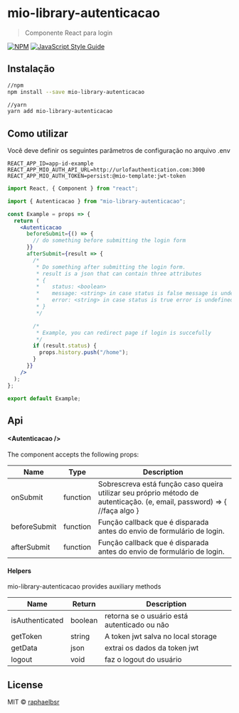 # mio-library-autenticacao

> Componente React para login

[![NPM](https://img.shields.io/npm/v/mio-library-autenticacao.svg)](https://www.npmjs.com/package/mio-library-autenticacao) [![JavaScript Style Guide](https://img.shields.io/badge/code_style-standard-brightgreen.svg)](https://standardjs.com)

## Instalação

```bash
//npm
npm install --save mio-library-autenticacao

//yarn
yarn add mio-library-autenticacao

```

## Como utilizar

Você deve definir os seguintes parâmetros de configuração no arquivo .env

```env
REACT_APP_ID=app-id-example
REACT_APP_MIO_AUTH_API_URL=http://urlofauthentication.com:3000
REACT_APP_MIO_AUTH_TOKEN=persist:@mio-template:jwt-token
```

```jsx
import React, { Component } from "react";

import { Autenticacao } from "mio-library-autenticacao";

const Example = props => {
  return (
    <Autenticacao
      beforeSubmit={() => {
        // do something before submitting the login form
      }}
      afterSubmit={result => {
        /*
         * Do something after submitting the login form.
         * result is a json that can contain three attributes
         * {
         *    status: <boolean>
         *    message: <string> in case status is false message is undefined
         *    error: <string> in case status is true error is undefined
         * }
         */

        /*
         * Example, you can redirect page if login is succefully
         */
        if (result.status) {
          props.history.push("/home");
        }
      }}
    />
  );
};

export default Example;
```

## Api

#### &lt;Autenticacao />

The component accepts the following props:

| Name         | Type     | Description                                                                                                              |
| ------------ | -------- | ------------------------------------------------------------------------------------------------------------------------ |
| onSubmit     | function | Sobrescreva está função caso queira utilizar seu próprio método de autenticação. (e, email, password) => { //faça algo } |
| beforeSubmit | function | Função callback que é disparada antes do envio de formulário de login.                                                   |
| afterSubmit  | function | Função callback que é disparada antes do envio de formulário de login.                                                   |

#### Helpers

mio-library-autenticacao provides auxiliary methods

| Name            | Return  | Description                                  |
| --------------- | ------- | -------------------------------------------- |
| isAuthenticated | boolean | retorna se o usuário está autenticado ou não |
| getToken        | string  | A token jwt salva no local storage           |
| getData         | json    | extrai os dados da token jwt                 |
| logout          | void    | faz o logout do usuário                      |

## License

MIT © [raphaelbsr](https://github.com/raphaelbsr)
